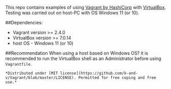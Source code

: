 This repo contains examples of using [Vagrant by HashiCorp](https://www.vagrantup.com/) with [VirtualBox](https://www.virtualbox.org/).
Testing was carried out on host-PC with OS Windows 11 (or 10).

##Dependencies:
   - Vagrant version >= 2.4.0
   - VirtualBox version >= 7.0.14
   - host OS - Windows 11 (or 10)

##Recommendation
When using a host based on Windows OS? it is recommended to run the VirtualBox shell as an Administrator before using `Vagrantfile`.

    *Distributed under [MIT license](https://github.com/k-and-v/Vagrant/blob/master/LICENSE). Permitted for free coping and free use.*